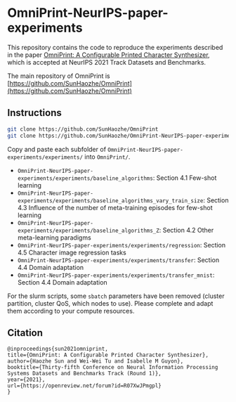 # OmniPrint-NeurIPS-paper-experiments

This repository contains the code to reproduce the experiments described in the paper [OmniPrint: A Configurable Printed Character Synthesizer](https://openreview.net/forum?id=R07XwJPmgpl), which is accepted at NeurIPS 2021 Track Datasets and Benchmarks. 

The main repository of OmniPrint is [https://github.com/SunHaozhe/OmniPrint](https://github.com/SunHaozhe/OmniPrint)


## Instructions

```bash
git clone https://github.com/SunHaozhe/OmniPrint
git clone https://github.com/SunHaozhe/OmniPrint-NeurIPS-paper-experiments
```

Copy and paste each subfolder of `OmniPrint-NeurIPS-paper-experiments/experiments/` into `OmniPrint/`. 


* `OmniPrint-NeurIPS-paper-experiments/experiments/baseline_algorithms`: Section 4.1 Few-shot learning
* `OmniPrint-NeurIPS-paper-experiments/experiments/baseline_algorithms_vary_train_size`: Section 4.3 Influence of the number of meta-training episodes for few-shot learning
* `OmniPrint-NeurIPS-paper-experiments/experiments/baseline_algorithms_Z`: Section 4.2 Other meta-learning paradigms
* `OmniPrint-NeurIPS-paper-experiments/experiments/regression`: Section 4.5 Character image regression tasks
* `OmniPrint-NeurIPS-paper-experiments/experiments/transfer`: Section 4.4 Domain adaptation
* `OmniPrint-NeurIPS-paper-experiments/experiments/transfer_mnist`: Section 4.4 Domain adaptation


For the slurm scripts, some `sbatch` parameters have been removed (cluster partition, cluster QoS, which nodes to use). Please complete and adapt them according to your compute resources. 


## Citation

```
@inproceedings{sun2021omniprint,
title={OmniPrint: A Configurable Printed Character Synthesizer},
author={Haozhe Sun and Wei-Wei Tu and Isabelle M Guyon},
booktitle={Thirty-fifth Conference on Neural Information Processing Systems Datasets and Benchmarks Track (Round 1)},
year={2021},
url={https://openreview.net/forum?id=R07XwJPmgpl}
}
```

